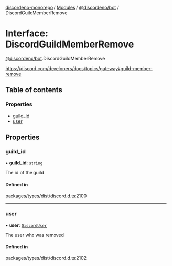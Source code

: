 [discordeno-monorepo](../README.md) / [Modules](../modules.md) / [@discordeno/bot](../modules/discordeno_bot.md) / DiscordGuildMemberRemove

# Interface: DiscordGuildMemberRemove

[@discordeno/bot](../modules/discordeno_bot.md).DiscordGuildMemberRemove

https://discord.com/developers/docs/topics/gateway#guild-member-remove

## Table of contents

### Properties

- [guild_id](discordeno_bot.DiscordGuildMemberRemove.md#guild_id)
- [user](discordeno_bot.DiscordGuildMemberRemove.md#user)

## Properties

### guild_id

• **guild_id**: `string`

The id of the guild

#### Defined in

packages/types/dist/discord.d.ts:2100

---

### user

• **user**: [`DiscordUser`](discordeno_bot.DiscordUser.md)

The user who was removed

#### Defined in

packages/types/dist/discord.d.ts:2102
